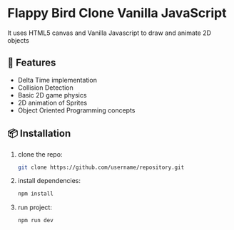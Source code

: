 # Flappy Bird Clone Vanilla JavaScript
It uses HTML5 canvas and Vanilla Javascript to draw and animate 2D objects

## 🚀 Features
- Delta Time implementation
- Collision Detection
- Basic 2D game physics
- 2D animation of Sprites
- Object Oriented Programming concepts

## 📦 Installation
1. clone the repo:
   ```bash
   git clone https://github.com/username/repository.git
2. install dependencies:
   ```bash
   npm install
3. run project:
   ```bash
   npm run dev
